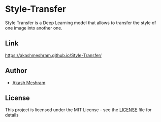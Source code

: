 # Style-Transfer
Style Transfer is a Deep Learning model that allows to transfer the style of one image into another one.

## Link
https://akashmeshram.github.io/Style-Transfer/

## Author
*  [Akash Meshram](https://github.com/akashmeshram)

## License
This project is licensed under the MIT License - see the [LICENSE](./LICENSE) file for details
